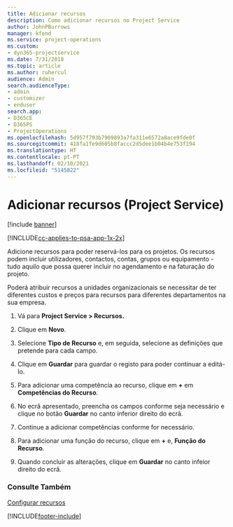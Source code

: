 ```yaml
---
title: Adicionar recursos
description: Como adicionar recursos no Project Service
author: JohnPBurrows
manager: kfend
ms.service: project-operations
ms.custom:
- dyn365-projectservice
ms.date: 7/31/2018
ms.topic: article
ms.author: ruhercul
audience: Admin
search.audienceType:
- admin
- customizer
- enduser
search.app:
- D365CE
- D365PS
- ProjectOperations
ms.openlocfilehash: 5d957f793b7909893a7fa311e6572a8ace9fde0f
ms.sourcegitcommit: 418fa1fe9d605b8faccc2d5dee1b04b4e753f194
ms.translationtype: HT
ms.contentlocale: pt-PT
ms.lasthandoff: 02/10/2021
ms.locfileid: "5145822"
---
```

# <a name="add-resources-project-service"></a>Adicionar recursos (Project Service)

[!include [banner](../includes/psa-now-project-operations.md)]

[!INCLUDE[cc-applies-to-psa-app-1x-2x](../includes/cc-applies-to-psa-app-1x-2x.md)]

Adicione recursos para poder reservá-los para os projetos. Os recursos podem incluir utilizadores, contactos, contas, grupos ou equipamento - tudo aquilo que possa querer incluir no agendamento e na faturação do projeto.  
  
Poderá atribuir recursos a unidades organizacionais se necessitar de ter diferentes custos e preços para recursos para diferentes departamentos na sua empresa.  
  
1.  Vá para **Project Service > Recursos.**  
  
2.  Clique em **Novo**.  
  
3.  Selecione **Tipo de Recurso** e, em seguida, selecione as definições que pretende para cada campo.  
  
4.  Clique em **Guardar** para guardar o registo para poder continuar a editá-lo.  
  
5.  Para adicionar uma competência ao recurso, clique em **+** em **Competências do Recurso**.  
  
6.  No ecrã apresentado, preencha os campos conforme seja necessário e clique no botão **Guardar** no canto inferior direito do ecrã.  
  
7.  Continue a adicionar competências conforme for necessário.  
  
8.  Para adicionar uma função do recurso, clique em **+** e, **Função do Recurso**.  
  
9. Quando concluir as alterações, clique em **Guardar** no canto infeior direito do ecrã.  
  
### <a name="see-also"></a>Consulte Também  
 [Configurar recursos](../psa/set-up-resources.md)


[!INCLUDE[footer-include](../includes/footer-banner.md)]